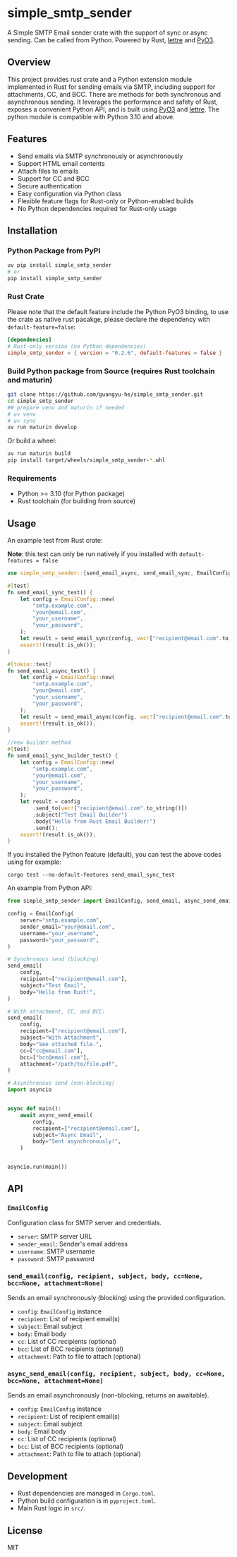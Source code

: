 # simple_smtp_sender

A Simple SMTP Email sender crate with the support of sync or async sending.
Can be called from Python. Powered by Rust, [lettre](https://lettre.rs/)
and [PyO3](https://github.com/PyO3/pyo3).

## Overview

This project provides rust crate and a Python extension module implemented in Rust for sending emails via SMTP,
including support for
attachments, CC, and BCC. There are methods for both synchronous and asynchronous sending.
It leverages the performance and safety of Rust, exposes a convenient Python API, and is built
using [PyO3](https://github.com/PyO3/pyo3) and [lettre](https://lettre.rs/).
The python module is compatible with Python 3.10 and above.

## Features

- Send emails via SMTP synchronously or asynchronously
- Support HTML email contents
- Attach files to emails
- Support for CC and BCC
- Secure authentication
- Easy configuration via Python class
- Flexible feature flags for Rust-only or Python-enabled builds
- No Python dependencies required for Rust-only usage

## Installation

### Python Package from PyPI

```bash
uv pip install simple_smtp_sender
# or
pip install simple_smtp_sender
```

### Rust Crate

Please note that the default feature include the Python PyO3 binding, to use the crate as native
rust pacakge, please declare the dependency with `default-feature=false`:

```toml
[dependencies]
# Rust-only version (no Python dependencies)
simple_smtp_sender = { version = "0.2.6", default-features = false }
```

### Build Python package from Source (requires Rust toolchain and maturin)

```bash
git clone https://github.com/guangyu-he/simple_smtp_sender.git
cd simple_smtp_sender
## prepare venv and maturin if needed
# uv venv
# uv sync
uv run maturin develop
```

Or build a wheel:

```bash
uv run maturin build
pip install target/wheels/simple_smtp_sender-*.whl
```

### Requirements

- Python >= 3.10 (for Python package)
- Rust toolchain (for building from source)

## Usage

An example test from Rust crate:

**Note**: this test can only be run natively if you installed with
`default-features = false`

```rust
use simple_smtp_sender::{send_email_async, send_email_sync, EmailConfig};

#[test]
fn send_email_sync_test() {
    let config = EmailConfig::new(
        "smtp.example.com",
        "your@email.com",
        "your_username",
        "your_password",
    );
    let result = send_email_sync(config, vec!["recipient@email.com".to_string()], "Test Email", "Hello from Rust!", None, None, None);
    assert!(result.is_ok());
}

#[tokio::test]
fn send_email_async_test() {
    let config = EmailConfig::new(
        "smtp.example.com",
        "your@email.com",
        "your_username",
        "your_password",
    );
    let result = send_email_async(config, vec!["recipient@email.com".to_string()], "Test Email", "Hello from Rust!", None, None, None).await;
    assert!(result.is_ok());
}

//new builder method
#[test]
fn send_email_sync_builder_test() {
    let config = EmailConfig::new(
        "smtp.example.com",
        "your@email.com",
        "your_username",
        "your_password",
    );
    let result = config
        .send_to(vec!["recipient@email.com".to_string()])
        .subject("Test Email Builder")
        .body("Hello from Rust Email Builder!")
        .send();
    assert!(result.is_ok());
}

```

If you installed the Python feature (default), you can test the above codes using for example:

```shell
cargo test --no-default-features send_email_sync_test
```

An example from Python API:

```python
from simple_smtp_sender import EmailConfig, send_email, async_send_email

config = EmailConfig(
    server="smtp.example.com",
    sender_email="your@email.com",
    username="your_username",
    password="your_password",
)

# Synchronous send (blocking)
send_email(
    config,
    recipient=["recipient@email.com"],
    subject="Test Email",
    body="Hello from Rust!",
)

# With attachment, CC, and BCC:
send_email(
    config,
    recipient=["recipient@email.com"],
    subject="With Attachment",
    body="See attached file.",
    cc=["cc@email.com"],
    bcc=["bcc@email.com"],
    attachment="/path/to/file.pdf",
)

# Asynchronous send (non-blocking)
import asyncio


async def main():
    await async_send_email(
        config,
        recipient=["recipient@email.com"],
        subject="Async Email",
        body="Sent asynchronously!",
    )


asyncio.run(main())

```

## API

### `EmailConfig`

Configuration class for SMTP server and credentials.

- `server`: SMTP server URL
- `sender_email`: Sender's email address
- `username`: SMTP username
- `password`: SMTP password

### `send_email(config, recipient, subject, body, cc=None, bcc=None, attachment=None)`

Sends an email synchronously (blocking) using the provided configuration.

- `config`: `EmailConfig` instance
- `recipient`: List of recipient email(s)
- `subject`: Email subject
- `body`: Email body
- `cc`: List of CC recipients (optional)
- `bcc`: List of BCC recipients (optional)
- `attachment`: Path to file to attach (optional)

### `async_send_email(config, recipient, subject, body, cc=None, bcc=None, attachment=None)`

Sends an email asynchronously (non-blocking, returns an awaitable).

- `config`: `EmailConfig` instance
- `recipient`: List of recipient email(s)
- `subject`: Email subject
- `body`: Email body
- `cc`: List of CC recipients (optional)
- `bcc`: List of BCC recipients (optional)
- `attachment`: Path to file to attach (optional)

## Development

- Rust dependencies are managed in `Cargo.toml`.
- Python build configuration is in `pyproject.toml`.
- Main Rust logic in `src/`.

## License

MIT
